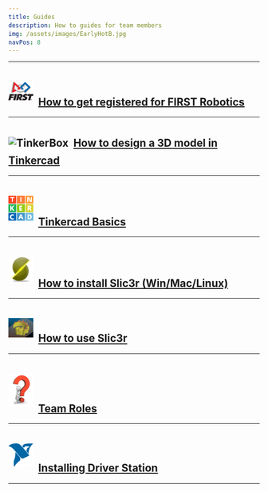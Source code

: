 ```yaml
---
title: Guides
description: How to guides for team members
img: /assets/images/EarlyHotB.jpg
navPos: 8
---
```

<style>
	.guidePic {
		width: 50px;
		margin: 10px;
		margin-left: 0px;
	}
</style>

---
## <img src="/assets/images/guides/FIRST.jpg" alt="FIRST" class="guidePic">[How to get registered for FIRST Robotics](register)
---
## <img src="/assets/images/guides/TinkerBox.png" alt="TinkerBox" class="guidePic">[How to design a 3D model in Tinkercad](tinkercadDesign)
---
## <img src="/assets/images/guides/Tinkercad.png" alt="Tinkercad" class="guidePic">[Tinkercad Basics](tinkercadBasics)
---
## <img src="/assets/images/guides/Slic3r.png" alt="Slic3r" class="guidePic">[How to install Slic3r (Win/Mac/Linux)](slic3rSetUp)
---
## <img src="/assets/images/guides/Slicing.png" alt="Slicing" class="guidePic">[How to use Slic3r](slic3rUse)
---
## <img src="/assets/images/guides/3DQuestionPerson.jpg" alt="Roles" class="guidePic">[Team Roles](roles)
---
## <img src="/assets/images/guides/NI.png" alt="NI" class="guidePic">[Installing Driver Station](https://wpilib.screenstepslive.com/s/currentCS/m/java/l/1027504-installing-the-frc-update-suite-all-languages)
---
